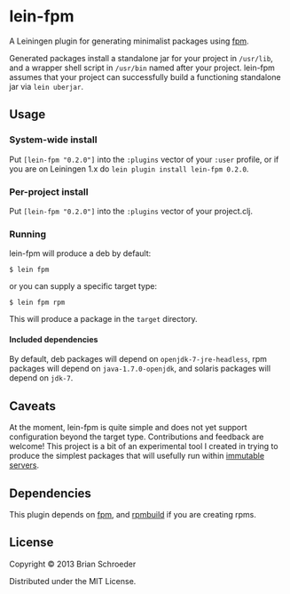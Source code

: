 # lein-fpm

A Leiningen plugin for generating minimalist packages using
[fpm](https://github.com/jordansissel/fpm).

Generated packages install a standalone jar for your project in `/usr/lib`, and
a wrapper shell script in `/usr/bin` named after your project. lein-fpm assumes
that your project can successfully build a functioning standalone jar via `lein
uberjar`.

## Usage

### System-wide install

Put `[lein-fpm "0.2.0"]` into the `:plugins` vector of your `:user`
profile, or if you are on Leiningen 1.x do `lein plugin install lein-fpm
0.2.0`.

### Per-project install

Put `[lein-fpm "0.2.0"]` into the `:plugins` vector of your
project.clj.

### Running

lein-fpm will produce a deb by default:

    $ lein fpm

or you can supply a specific target type:

    $ lein fpm rpm

This will produce a package in the `target` directory.

#### Included dependencies

By default, deb packages will depend on `openjdk-7-jre-headless`, rpm packages
will depend on `java-1.7.0-openjdk`, and solaris packages will depend on
`jdk-7`.

## Caveats

At the moment, lein-fpm is quite simple and does not yet support configuration
beyond the target type. Contributions and feedback are welcome! This project is
a bit of an experimental tool I created in trying to produce the simplest
packages that will usefully run within [immutable
servers](http://martinfowler.com/bliki/ImmutableServer.html).

## Dependencies

This plugin depends on [fpm](https://github.com/jordansissel/fpm), and
[rpmbuild](http://www.rpm.org/max-rpm-snapshot/rpmbuild.8.html) if you are
creating rpms.

## License

Copyright © 2013 Brian Schroeder

Distributed under the MIT License.
